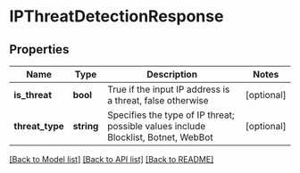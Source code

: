 # IPThreatDetectionResponse

## Properties
Name | Type | Description | Notes
------------ | ------------- | ------------- | -------------
**is_threat** | **bool** | True if the input IP address is a threat, false otherwise | [optional] 
**threat_type** | **string** | Specifies the type of IP threat; possible values include Blocklist, Botnet, WebBot | [optional] 

[[Back to Model list]](../README.md#documentation-for-models) [[Back to API list]](../README.md#documentation-for-api-endpoints) [[Back to README]](../README.md)


